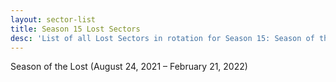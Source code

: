 ```yaml
---
layout: sector-list
title: Season 15 Lost Sectors
desc: 'List of all Lost Sectors in rotation for Season 15: Season of the Lost.'
---
```


Season of the Lost (August 24, 2021 – February 21, 2022)
 
